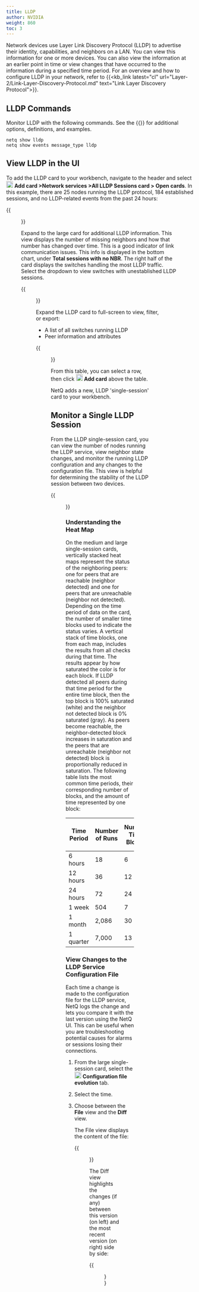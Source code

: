 ```yaml
---
title: LLDP
author: NVIDIA
weight: 860
toc: 3
---
```


Network devices use Layer Link Discovery Protocol (LLDP) to advertise their identity, capabilities, and neighbors on a LAN. You can view this information for one or more devices. You can also view the information at an earlier point in time or view changes that have occurred to the information during a specified time period. For an overview and how to configure LLDP in your network, refer to {{<kb_link latest="cl" url="Layer-2/Link-Layer-Discovery-Protocol.md" text="Link Layer Discovery Protocol">}}.

## LLDP Commands

Monitor LLDP with the following commands. See the {{<link title="show/#netq-show-lldp" text="command line reference">}} for additional options, definitions, and examples.

```
netq show lldp
netq show events message_type lldp
```

## View LLDP in the UI

To add the LLDP card to your workbench, navigate to the header and select <img src="https://icons.cumulusnetworks.com/44-Entertainment-Events-Hobbies/02-Card-Games/card-game-diamond.svg" height="18" width="18"/> **Add card&nbsp;<span aria-label="and then">></span>Network services&nbsp;<span aria-label="and then">></span>All LLDP Sessions card&nbsp;<span aria-label="and then">></span> Open cards**. In this example, there are 25 nodes running the LLDP protocol, 184 established sessions, and no LLDP-related events from the past 24 hours:

{{<figure src="/images/netq/lldap-med-460.png" alt="" width="200" >}}

Expand to the large card for additional LLDP information. This view displays the number of missing neighbors and how that number has changed over time. This is a good indicator of link communication issues. This info is displayed in the bottom chart, under **Total sessions with no NBR**. The right half of the card displays the switches handling the most LLDP traffic. Select the dropdown to view switches with unestablished LLDP sessions.

{{<figure src="/images/netq/lldp-large-460.png" width="650">}}

Expand the LLDP card to full-screen to view, filter, or export:

- A list of all switches running LLDP
- Peer information and attributes

{{<figure src="/images/netq/lldp-fullscreen-460.png" alt="" width="1100">}}

From this table, you can select a row, then click <img src="https://icons.cumulusnetworks.com/44-Entertainment-Events-Hobbies/02-Card-Games/card-game-diamond.svg" height="18" width="18"/> **Add card** above the table.

NetQ adds a new, LLDP 'single-session' card to your workbench. 

## Monitor a Single LLDP Session

From the LLDP single-session card, you can view the number of nodes running the LLDP service, view neighbor state changes, and monitor the running LLDP configuration and any changes to the configuration file. This view is helpful for determining the stability of the LLDP session between two devices.

{{<figure src="/images/netq/lldp-single-large-460.png" width="200">}}

### Understanding the Heat Map

On the medium and large single-session cards, vertically stacked heat maps represent the status of the neighboring peers: one for peers that are reachable (neighbor detected) and one for peers that are unreachable (neighbor not detected). Depending on the time period of data on the card, the number of smaller time blocks used to indicate the status varies. A vertical stack of time blocks, one from each map, includes the results from all checks during that time. The results appear by how saturated the color is for each block. If LLDP detected all peers during that time period for the entire time block, then the top block is 100% saturated (white) and the neighbor not detected block is 0% saturated (gray). As peers become reachable, the neighbor-detected block increases in saturation and the peers that are unreachable (neighbor not detected) block is proportionally reduced in saturation. The following table lists the most common time periods, their corresponding number of blocks, and the amount of time represented by one block:


| Time Period | Number of Runs | Number Time Blocks | Amount of Time in Each Block |
| ----------- | -------------- | ------------------ | ---------------------------- |
| 6 hours     | 18             | 6                  | 1 hour                       |
| 12 hours    | 36             | 12                 | 1 hour                       |
| 24 hours    | 72             | 24                 | 1 hour                       |
| 1 week      | 504            | 7                  | 1 day                        |
| 1 month     | 2,086          | 30                 | 1 day                        |
| 1 quarter   | 7,000          | 13                 | 1 week                       |

### View Changes to the LLDP Service Configuration File

Each time a change is made to the configuration file for the LLDP service, NetQ logs the change and lets you compare it with the last version using the NetQ UI. This can be useful when you are troubleshooting potential causes for alarms or sessions losing their connections.

1. From the large single-session card, select the <img src="https://icons.cumulusnetworks.com/16-Files-Folders/01-Common-Files/common-file-settings-1.svg" height="18" width="18"/> **Configuration file evolution** tab.

2. Select the time.

3. Choose between the **File** view and the **Diff** view.

    The File view displays the content of the file:

    {{<figure src="/images/netq/lldp-file-460.png" width="600">}}

    The Diff view highlights the changes (if any) between this version (on left) and the most recent version (on right) side by side:

    {{<figure src="/images/netq/lldp-diff-460.png" width="600">}}
